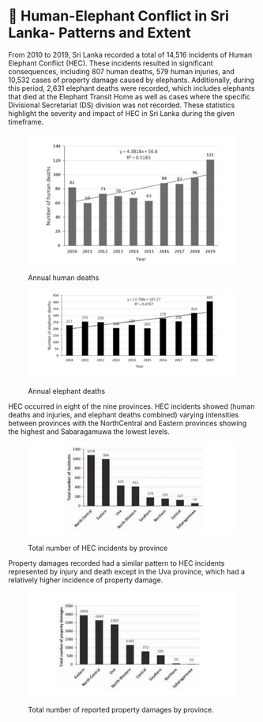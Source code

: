 # 🐘 Human-Elephant Conflict in Sri Lanka- Patterns and Extent

From 2010 to 2019, Sri Lanka recorded a total of 14,516 incidents of Human Elephant Conflict (HEC). These incidents resulted in significant consequences, including 807 human deaths, 579 human injuries, and 10,532 cases of property damage caused by elephants. Additionally, during this period, 2,631 elephant deaths were recorded, which includes elephants that died at the Elephant Transit Home as well as cases where the specific Divisional Secretariat (DS) division was not recorded. These statistics highlight the severity and impact of HEC in Sri Lanka during the given timeframe.



<figure><img src="../../.gitbook/assets/1234.png" alt=""><figcaption><p>Annual human deaths</p></figcaption></figure>



<figure><img src="../../.gitbook/assets/12345.png" alt=""><figcaption><p>Annual elephant deaths</p></figcaption></figure>

HEC occurred in eight of the nine provinces. HEC incidents showed (human deaths and injuries, and elephant deaths combined) varying intensities between provinces with the NorthCentral and Eastern provinces showing the highest and Sabaragamuwa the lowest levels.



<figure><img src="../../.gitbook/assets/11111111.png" alt=""><figcaption><p>Total number of HEC incidents by province</p></figcaption></figure>

Property damages recorded had a similar pattern to HEC incidents represented by injury and death except in the Uva province, which had a relatively higher incidence of property damage.



<figure><img src="../../.gitbook/assets/22222222.png" alt=""><figcaption><p>Total number of reported property damages by province.</p></figcaption></figure>

